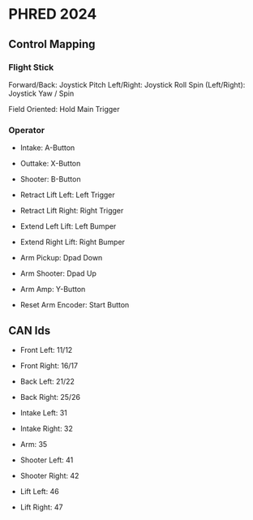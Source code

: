 # PHRED 2024

## Control Mapping

### Flight Stick
Forward/Back:       Joystick Pitch
Left/Right:         Joystick Roll
Spin (Left/Right):  Joystick Yaw / Spin

Field Oriented:     Hold Main Trigger

### Operator 

- Intake:              A-Button
- Outtake:             X-Button
- Shooter:             B-Button
- Retract Lift Left:   Left Trigger
- Retract Lift Right:  Right Trigger
- Extend Left Lift:    Left Bumper
- Extend Right Lift:   Right Bumper

- Arm Pickup:          Dpad Down
- Arm Shooter:         Dpad Up
- Arm Amp:             Y-Button

- Reset Arm Encoder:   Start Button


## CAN Ids
- Front Left:     11/12
- Front Right:    16/17
- Back Left:      21/22
- Back Right:     25/26
  
- Intake Left:    31
- Intake Right:   32
  
- Arm:            35
  
- Shooter Left:   41
- Shooter Right:  42
  
- Lift Left:      46
- Lift Right:     47

